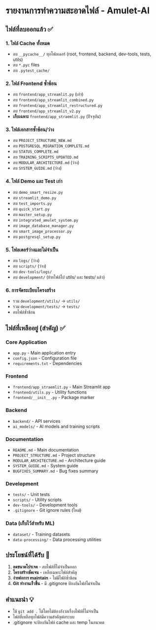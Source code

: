 # รายงานการทำความสะอาดไฟล์ - Amulet-AI

## ไฟล์ที่ลบออกแล้ว ✅

### 1. ไฟล์ Cache ทั้งหมด
- ลบ `__pycache__/` ทุกโฟลเดอร์ (root, frontend, backend, dev-tools, tests, utils)
- ลบ `*.pyc` files  
- ลบ `.pytest_cache/`

### 2. ไฟล์ Frontend ซ้ำซ้อน
- ลบ `frontend/app_streamlit.py` (เก่า)
- ลบ `frontend/app_streamlit_combined.py`
- ลบ `frontend/app_streamlit_restructured.py`
- ลบ `frontend/app_streamlit_v2.py`
- **เก็บเฉพาะ** `frontend/app_straemlit.py` (ปัจจุบัน)

### 3. ไฟล์เอกสารซ้ำซ้อน/ว่าง
- ลบ `PROJECT_STRUCTURE_NEW.md`
- ลบ `POSTGRESQL_MIGRATION_COMPLETE.md`
- ลบ `STATUS_COMPLETE.md`
- ลบ `TRAINING_SCRIPTS_UPDATED.md`
- ลบ `MODULAR_ARCHITECTURE.md` (ว่าง)
- ลบ `SYSTEM_GUIDE.md` (ว่าง)

### 4. ไฟล์ Demo และ Test เก่า
- ลบ `demo_smart_resize.py`
- ลบ `streamlit_demo.py`
- ลบ `test_imports.py`
- ลบ `quick_start.py`
- ลบ `master_setup.py`
- ลบ `integrated_amulet_system.py`
- ลบ `image_database_manager.py`
- ลบ `smart_image_processor.py`
- ลบ `postgresql_setup.py`

### 5. โฟลเดอร์ว่างและไม่จำเป็น
- ลบ `logs/` (ว่าง)
- ลบ `scripts/` (ว่าง)
- ลบ `dev-tools/logs/`
- ลบ `development/` (ย้ายไฟล์ไป utils/ และ tests/ แล้ว)

### 6. การจัดระเบียบโครงสร้าง  
- รวม `development/utils/` → `utils/`
- รวม `development/tests/` → `tests/`
- ลบไฟล์ซ้ำซ้อน

## ไฟล์ที่เหลืออยู่ (สำคัญ) ✅

### Core Application
- `app.py` - Main application entry
- `config.json` - Configuration file
- `requirements.txt` - Dependencies

### Frontend
- `frontend/app_straemlit.py` - Main Streamlit app
- `frontend/utils.py` - Utility functions
- `frontend/__init__.py` - Package marker

### Backend
- `backend/` - API services
- `ai_models/` - AI models and training scripts

### Documentation
- `README.md` - Main documentation
- `PROJECT_STRUCTURE.md` - Project structure
- `MODULAR_ARCHITECTURE.md` - Architecture guide
- `SYSTEM_GUIDE.md` - System guide
- `BUGFIXES_SUMMARY.md` - Bug fixes summary

### Development
- `tests/` - Unit tests
- `scripts/` - Utility scripts
- `dev-tools/` - Development tools
- `.gitignore` - Git ignore rules (ใหม่)

### Data (เก็บไว้สำหรับ ML)
- `dataset/` - Training datasets
- `data-processing/` - Data processing utilities

## ประโยชน์ที่ได้รับ 🎉

1. **ลดขนาดโปรเจค** - ลบไฟล์ที่ไม่จำเป็นออก
2. **โครงสร้างชัดเจน** - เหลือเฉพาะไฟล์สำคัญ
3. **ง่ายต่อการ maintain** - ไม่มีไฟล์ซ้ำซ้อน
4. **Git ทำงานเร็วขึ้น** - มี .gitignore ป้องกันไฟล์ไม่จำเป็น

## คำแนะนำ 💡

- ใช้ `git add .` ได้โดยไม่ต้องกังวลเรื่องไฟล์ที่ไม่จำเป็น
- ไฟล์ที่เหลือทุกไฟล์มีความสำคัญต่อระบบ
- .gitignore จะป้องกันไฟล์ cache และ temp ในอนาคต
